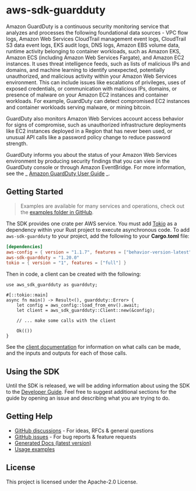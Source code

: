 # aws-sdk-guardduty

Amazon GuardDuty is a continuous security monitoring service that analyzes and processes the following foundational data sources - VPC flow logs, Amazon Web Services CloudTrail management event logs, CloudTrail S3 data event logs, EKS audit logs, DNS logs, Amazon EBS volume data, runtime activity belonging to container workloads, such as Amazon EKS, Amazon ECS (including Amazon Web Services Fargate), and Amazon EC2 instances. It uses threat intelligence feeds, such as lists of malicious IPs and domains, and machine learning to identify unexpected, potentially unauthorized, and malicious activity within your Amazon Web Services environment. This can include issues like escalations of privileges, uses of exposed credentials, or communication with malicious IPs, domains, or presence of malware on your Amazon EC2 instances and container workloads. For example, GuardDuty can detect compromised EC2 instances and container workloads serving malware, or mining bitcoin.

GuardDuty also monitors Amazon Web Services account access behavior for signs of compromise, such as unauthorized infrastructure deployments like EC2 instances deployed in a Region that has never been used, or unusual API calls like a password policy change to reduce password strength.

GuardDuty informs you about the status of your Amazon Web Services environment by producing security findings that you can view in the GuardDuty console or through Amazon EventBridge. For more information, see the _ [Amazon GuardDuty User Guide](https://docs.aws.amazon.com/guardduty/latest/ug/what-is-guardduty.html) _.

## Getting Started

> Examples are available for many services and operations, check out the
> [examples folder in GitHub](https://github.com/awslabs/aws-sdk-rust/tree/main/examples).

The SDK provides one crate per AWS service. You must add [Tokio](https://crates.io/crates/tokio)
as a dependency within your Rust project to execute asynchronous code. To add `aws-sdk-guardduty` to
your project, add the following to your **Cargo.toml** file:

```toml
[dependencies]
aws-config = { version = "1.1.7", features = ["behavior-version-latest"] }
aws-sdk-guardduty = "1.20.0"
tokio = { version = "1", features = ["full"] }
```

Then in code, a client can be created with the following:

```rust,no_run
use aws_sdk_guardduty as guardduty;

#[::tokio::main]
async fn main() -> Result<(), guardduty::Error> {
    let config = aws_config::load_from_env().await;
    let client = aws_sdk_guardduty::Client::new(&config);

    // ... make some calls with the client

    Ok(())
}
```

See the [client documentation](https://docs.rs/aws-sdk-guardduty/latest/aws_sdk_guardduty/client/struct.Client.html)
for information on what calls can be made, and the inputs and outputs for each of those calls.

## Using the SDK

Until the SDK is released, we will be adding information about using the SDK to the
[Developer Guide](https://docs.aws.amazon.com/sdk-for-rust/latest/dg/welcome.html). Feel free to suggest
additional sections for the guide by opening an issue and describing what you are trying to do.

## Getting Help

* [GitHub discussions](https://github.com/awslabs/aws-sdk-rust/discussions) - For ideas, RFCs & general questions
* [GitHub issues](https://github.com/awslabs/aws-sdk-rust/issues/new/choose) - For bug reports & feature requests
* [Generated Docs (latest version)](https://awslabs.github.io/aws-sdk-rust/)
* [Usage examples](https://github.com/awslabs/aws-sdk-rust/tree/main/examples)

## License

This project is licensed under the Apache-2.0 License.

